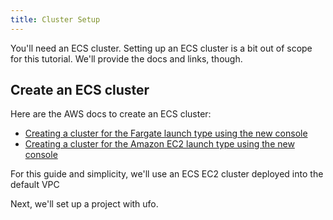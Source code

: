 ```yaml
---
title: Cluster Setup
---
```


You'll need an ECS cluster. Setting up an ECS cluster is a bit out of scope for this tutorial. We'll provide the docs and links, though.

## Create an ECS cluster

Here are the AWS docs to create an ECS cluster:

* [Creating a cluster for the Fargate launch type using the new console](https://docs.aws.amazon.com/AmazonECS/latest/developerguide/create-cluster-console-v2.html)
* [Creating a cluster for the Amazon EC2 launch type using the new console](https://docs.aws.amazon.com/AmazonECS/latest/developerguide/create-ec2-cluster-console-v2.html)

For this guide and simplicity, we'll use an ECS EC2 cluster deployed into the default VPC

Next, we'll set up a project with ufo.
